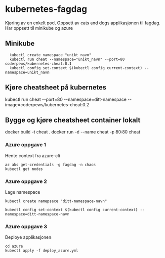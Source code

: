 # kubernetes-fagdag
Kjøring av en enkelt pod, Oppsett av cats and dogs applikasjonen til fagdag. Har oppsett til minikube og azure


## Minikube
```
  kubectl create namespace "unikt_navn"
  kubectl run cheat --namespace="unikt_navn" --port=80 coderpews/kubernetes-cheat:0.1
  kubectl config set-context $(kubectl config current-context) --namespace=unikt_navn
```


## Kjøre cheatsheet på kubernetes
kubectl run cheat --port=80 --namespace=ditt-namespace --image=coderpews/kubernetes-cheat:0.2

## Bygge og kjøre cheatsheet container lokalt
docker build -t cheat .
docker run -d --name cheat -p 80:80 cheat

### Azure oppgave 1
Hente context fra azure-cli

```
az aks get-credentials -g fagdag -n chaos
kubectl get nodes
```

### Azure oppgave 2

Lage namespace

```
kubectl create namepsace "ditt-namespace-navn"

kubectl config set-context $(kubectl config current-context) --namespace=ditt-namespace-navn

```

### Azure oppgave 3

Deploye applikasjonen

```
cd azure
kubectl apply -f deploy_azure.yml
```
